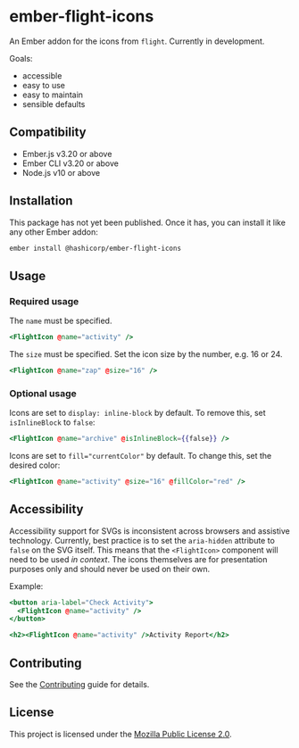 # ember-flight-icons

An Ember addon for the icons from `flight`. Currently in development.

Goals:

* accessible
* easy to use
* easy to maintain
* sensible defaults

## Compatibility

* Ember.js v3.20 or above
* Ember CLI v3.20 or above
* Node.js v10 or above

## Installation

This package has not yet been published. Once it has, you can install it like any other Ember addon:

```bash
ember install @hashicorp/ember-flight-icons
```

## Usage

### Required usage

The `name` must be specified.

```hbs
<FlightIcon @name="activity" />
```

The `size` must be specified. Set the icon size by the number, e.g. 16 or 24.

```hbs
<FlightIcon @name="zap" @size="16" />
```

### Optional usage

Icons are set to `display: inline-block` by default. To remove this, set `isInlineBlock` to `false`:

```hbs
<FlightIcon @name="archive" @isInlineBlock={{false}} />
```

Icons are set to `fill="currentColor"` by default. To change this, set the desired color:

```hbs
<FlightIcon @name="activity" @size="16" @fillColor="red" />
```

## Accessibility

Accessibility support for SVGs is inconsistent across browsers and assistive technology. Currently, best practice is to set the `aria-hidden` attribute to `false` on the SVG itself.
This means that the `<FlightIcon>` component will need to be used _in context_.
The icons themselves are for presentation purposes only and should never be used on their own.

Example:

```hbs
<button aria-label="Check Activity">
  <FlightIcon @name="activity" />
</button>
```

```hbs
<h2><FlightIcon @name="activity" />Activity Report</h2>
```

## Contributing

See the [Contributing](CONTRIBUTING.md) guide for details.

## License

This project is licensed under the [Mozilla Public License 2.0](LICENSE.md).
